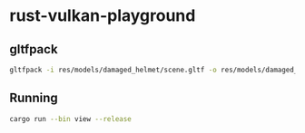 # rust-vulkan-playground

## gltfpack

```sh
gltfpack -i res/models/damaged_helmet/scene.gltf -o res/models/damaged_helmet/scene.gltf -noq
```

## Running

```sh
cargo run --bin view --release
```
